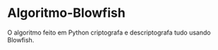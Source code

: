 # Algoritmo-Blowfish

O algoritmo feito em Python criptografa e descriptografa tudo usando Blowfish.
